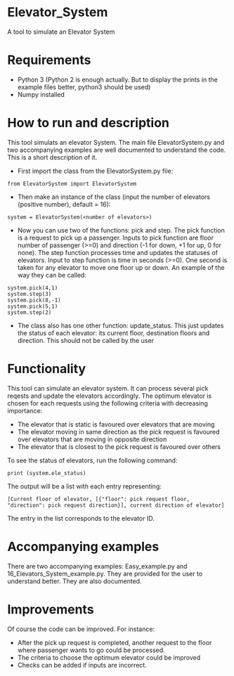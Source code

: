 # Elevator_System
A tool to simulate an Elevator System
# Requirements
- Python 3 (Python 2 is enough actually. But to display the prints in the example files better, python3 should be used)
- Numpy installed

# How to run and description
This tool simulats an elevator System. The main file ElevatorSystem.py and two accompanying examples are well documented to understand the code. This is a short description of it.

- First import the class from the ElevatorSystem.py file:
```
from ElevatorSystem import ElevatorSystem 
```
- Then make an instance of the class (input the number of elevators (positive number), default = 16):
```
system = ElevatorSystem(<number of elevators>)
```
- Now you can use two of the functions: pick and step. The pick function is a request to pick up a passenger. Inputs to pick function are floor number of passenger (>=0) and direction (-1 for down, +1 for up, 0 for none). The step function processes time and updates the statuses of elevators. Input to step function is time in seconds (>=0). One second is taken for any elevator to move one floor up or down. An example of the way they can be called:
```
system.pick(4,1)
system.step(3)
system.pick(8,-1)
system.pick(5,1)
system.step(2)
```
- The class also has one other function: update_status. This just updates the status of each elevator: its current floor, destination floors and direction. This should not be called by the user

# Functionality
This tool can simulate an elevator system. It can process several pick reqests and update the elevators accordingly. The optimum elevator is chosen for each requests using the following criteria with decreasing importance:
- The elevator that is static is favoured over elevators that are moving
- The elevator moving in same direction as the pick request is favoured over elevators that are moving in opposite direction
- The elevator that is closest to the pick request is favoured over others

To see the status of elevators, run the following command:
```
print (system.ele_status)
```
The output will be a list with each entry representing:
```
[Current floor of elevator, [{"floor": pick request floor, "direction": pick request direction}], current direction of elevator]
```
The entry in the list corresponds to the elevator ID.

# Accompanying examples
There are two accompanying examples: Easy_example.py and 16_Elevators_System_example.py. They are provided for the user to understand better. They are also documented.

# Improvements
Of course the code can be improved. For instance:
- After the pick up request is completed, another request to the floor where passenger wants to go could be processed.
- The criteria to choose the optimum elevator could be improved
- Checks can be added if inputs are incorrect. 